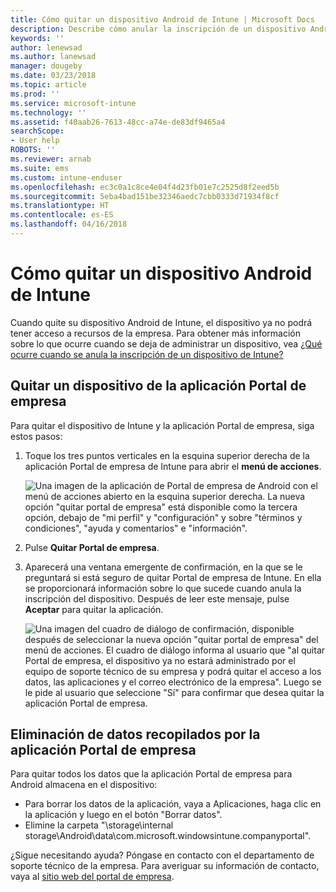 ```yaml
---
title: Cómo quitar un dispositivo Android de Intune | Microsoft Docs
description: Describe cómo anular la inscripción de un dispositivo Android de Intune.
keywords: ''
author: lenewsad
ms.author: lanewsad
manager: dougeby
ms.date: 03/23/2018
ms.topic: article
ms.prod: ''
ms.service: microsoft-intune
ms.technology: ''
ms.assetid: f40aab26-7613-48cc-a74e-de83df9465a4
searchScope:
- User help
ROBOTS: ''
ms.reviewer: arnab
ms.suite: ems
ms.custom: intune-enduser
ms.openlocfilehash: ec3c0a1c8ce4e04f4d23fb01e7c2525d8f2eed5b
ms.sourcegitcommit: 5eba4bad151be32346aedc7cbb0333d71934f8cf
ms.translationtype: HT
ms.contentlocale: es-ES
ms.lasthandoff: 04/16/2018
---
```

# <a name="how-to-remove-your-android-device-from-intune"></a>Cómo quitar un dispositivo Android de Intune

Cuando quite su dispositivo Android de Intune, el dispositivo ya no podrá tener acceso a recursos de la empresa.  Para obtener más información sobre lo que ocurre cuando se deja de administrar un dispositivo, vea [¿Qué ocurre cuando se anula la inscripción de un dispositivo de Intune?](what-happens-if-you-unenroll-your-device-from-intune-android.md)

## <a name="removing-the-device-from-the-company-portal-app"></a>Quitar un dispositivo de la aplicación Portal de empresa

Para quitar el dispositivo de Intune y la aplicación Portal de empresa, siga estos pasos:

1. Toque los tres puntos verticales en la esquina superior derecha de la aplicación Portal de empresa de Intune para abrir el **menú de acciones**.

   ![Una imagen de la aplicación de Portal de empresa de Android con el menú de acciones abierto en la esquina superior derecha. La nueva opción "quitar portal de empresa" está disponible como la tercera opción, debajo de "mi perfil" y "configuración" y sobre "términos y condiciones", "ayuda y comentarios" e "información".](./media/android_remove_cp_menu_action_after_1705.png)

2. Pulse **Quitar Portal de empresa**.

3. Aparecerá una ventana emergente de confirmación, en la que se le preguntará si está seguro de quitar Portal de empresa de Intune. En ella se proporcionará información sobre lo que sucede cuando anula la inscripción del dispositivo. Después de leer este mensaje, pulse **Aceptar** para quitar la aplicación.

   ![Una imagen del cuadro de diálogo de confirmación, disponible después de seleccionar la nueva opción "quitar portal de empresa" del menú de acciones. El cuadro de diálogo informa al usuario que "al quitar Portal de empresa, el dispositivo ya no estará administrado por el equipo de soporte técnico de su empresa y podrá quitar el acceso a los datos, las aplicaciones y el correo electrónico de la empresa". Luego se le pide al usuario que seleccione "Sí" para confirmar que desea quitar la aplicación Portal de empresa.](./media/android_remove_cp_menu_confirmation_after_1705.png)

## <a name="removing-data-collected-by-the-company-portal-app"></a>Eliminación de datos recopilados por la aplicación Portal de empresa

Para quitar todos los datos que la aplicación Portal de empresa para Android almacena en el dispositivo:

-   Para borrar los datos de la aplicación, vaya a Aplicaciones, haga clic en la aplicación y luego en el botón "Borrar datos".
-   Elimine la carpeta "\storage\internal storage\Android\data\com.microsoft.windowsintune.companyportal".

¿Sigue necesitando ayuda? Póngase en contacto con el departamento de soporte técnico de la empresa. Para averiguar su información de contacto, vaya al [sitio web del portal de empresa](https://portal.manage.microsoft.com#HelpDeskDialog).
